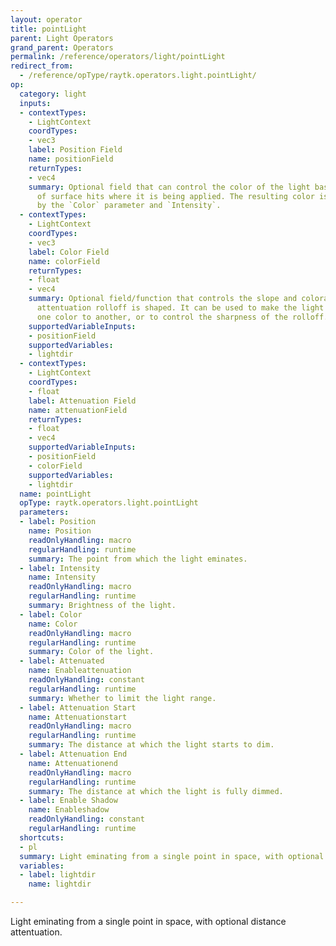 ```yaml
---
layout: operator
title: pointLight
parent: Light Operators
grand_parent: Operators
permalink: /reference/operators/light/pointLight
redirect_from:
  - /reference/opType/raytk.operators.light.pointLight/
op:
  category: light
  inputs:
  - contextTypes:
    - LightContext
    coordTypes:
    - vec3
    label: Position Field
    name: positionField
    returnTypes:
    - vec4
    summary: Optional field that can control the color of the light based on the position
      of surface hits where it is being applied. The resulting color is multiplied
      by the `Color` parameter and `Intensity`.
  - contextTypes:
    - LightContext
    coordTypes:
    - vec3
    label: Color Field
    name: colorField
    returnTypes:
    - float
    - vec4
    summary: Optional field/function that controls the slope and coloration of the
      attentuation rolloff is shaped. It can be used to make the light shift from
      one color to another, or to control the sharpness of the rolloff.
    supportedVariableInputs:
    - positionField
    supportedVariables:
    - lightdir
  - contextTypes:
    - LightContext
    coordTypes:
    - float
    label: Attenuation Field
    name: attenuationField
    returnTypes:
    - float
    - vec4
    supportedVariableInputs:
    - positionField
    - colorField
    supportedVariables:
    - lightdir
  name: pointLight
  opType: raytk.operators.light.pointLight
  parameters:
  - label: Position
    name: Position
    readOnlyHandling: macro
    regularHandling: runtime
    summary: The point from which the light eminates.
  - label: Intensity
    name: Intensity
    readOnlyHandling: macro
    regularHandling: runtime
    summary: Brightness of the light.
  - label: Color
    name: Color
    readOnlyHandling: macro
    regularHandling: runtime
    summary: Color of the light.
  - label: Attenuated
    name: Enableattenuation
    readOnlyHandling: constant
    regularHandling: runtime
    summary: Whether to limit the light range.
  - label: Attenuation Start
    name: Attenuationstart
    readOnlyHandling: macro
    regularHandling: runtime
    summary: The distance at which the light starts to dim.
  - label: Attenuation End
    name: Attenuationend
    readOnlyHandling: macro
    regularHandling: runtime
    summary: The distance at which the light is fully dimmed.
  - label: Enable Shadow
    name: Enableshadow
    readOnlyHandling: constant
    regularHandling: runtime
  shortcuts:
  - pl
  summary: Light eminating from a single point in space, with optional distance attentuation.
  variables:
  - label: lightdir
    name: lightdir

---
```



Light eminating from a single point in space, with optional distance attentuation.